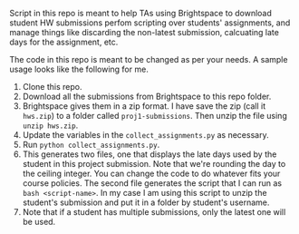 Script in this repo is meant to help TAs using Brightspace to download student
HW submissions perfom scripting over students' assignments, and manage things
like discarding the non-latest submission, calcuating late days for the
assignment, etc.

The code in this repo is meant to be changed as per your needs. A sample usage
looks like the following for me.

1. Clone this repo.
1. Download all the submissions from Brightspace to this repo folder.
1. Brightspace gives them in a zip format. I have save the zip (call it
   `hws.zip`) to a folder called `proj1-submissions`. Then unzip the file using
   `unzip hws.zip`.
1. Update the variables in the `collect_assignments.py` as necessary.
1. Run `python collect_assignments.py`.
1. This generates two files, one that displays the late days used by the student
   in this project submission. Note that we're rounding the day to the ceiling
   integer. You can change the code to do whatever fits your course policies.
   The second file generates the script that I can run as `bash <script-name>`.
   In my case I am using this script to unzip the student's submission and put
   it in a folder by student's username.
1. Note that if a student has multiple submissions, only the latest one will be
   used.
